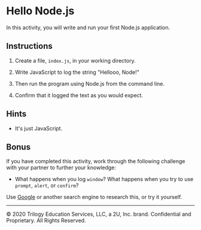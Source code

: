 # Hello Node.js

In this activity, you will write and run your first Node.js application.

## Instructions

1. Create a file, `index.js`, in your working directory.

2. Write JavaScript to log the string "Hellooo, Node!"

3. Then run the program using Node.js from the command line.

4. Confirm that it logged the text as you would expect.

## Hints

* It's just JavaScript.

## Bonus

If you have completed this activity, work through the following challenge with your partner to further your knowledge:

* What happens when you log `window`? What happens when you try to use `prompt`, `alert`, or `confirm`?

Use [Google](https://www.google.com/) or another search engine to research this, or try it yourself.

---

© 2020 Trilogy Education Services, LLC, a 2U, Inc. brand. Confidential and Proprietary. All Rights Reserved.
